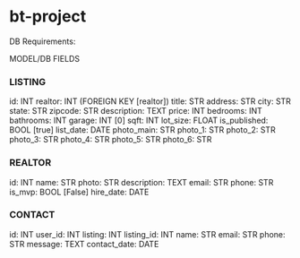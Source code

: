 # bt-project

DB Requirements:

MODEL/DB FIELDS

### LISTING
id: INT
realtor: INT (FOREIGN KEY [realtor])
title: STR
address: STR
city: STR
state: STR
zipcode: STR
description: TEXT
price: INT
bedrooms: INT
bathrooms: INT
garage: INT [0]
sqft: INT
lot_size: FLOAT
is_published: BOOL [true]
list_date: DATE
photo_main: STR
photo_1: STR
photo_2: STR
photo_3: STR
photo_4: STR
photo_5: STR
photo_6: STR


### REALTOR
id: INT
name: STR
photo: STR
description: TEXT
email: STR
phone: STR
is_mvp: BOOL [False]
hire_date: DATE

### CONTACT
id: INT
user_id: INT
listing: INT
listing_id: INT
name: STR
email: STR
phone: STR
message: TEXT
contact_date: DATE